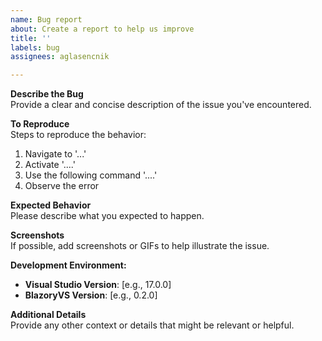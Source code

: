 ```yaml
---
name: Bug report
about: Create a report to help us improve
title: ''
labels: bug
assignees: aglasencnik

---
```


**Describe the Bug**  
Provide a clear and concise description of the issue you've encountered.

**To Reproduce**  
Steps to reproduce the behavior:  
1. Navigate to '...'
2. Activate '....'
3. Use the following command '....'
4. Observe the error

**Expected Behavior**  
Please describe what you expected to happen.

**Screenshots**  
If possible, add screenshots or GIFs to help illustrate the issue.

**Development Environment:**  
- **Visual Studio Version**: [e.g., 17.0.0]
- **BlazoryVS Version**: [e.g., 0.2.0]

**Additional Details**  
Provide any other context or details that might be relevant or helpful.

